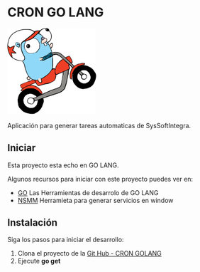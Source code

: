 # CRON GO LANG

<!-- ![IMAGES DE GO LANG](images/ladder.svg) -->
<img src="images/ladder.svg" alt="Imagen go" width="200" />

Aplicación para generar tareas automaticas de SysSoftIntegra.

## Iniciar

Esta proyecto esta echo en GO LANG.

Algunos recursos para iniciar con este proyecto puedes ver en:

- [GO](https://go.dev/) Las Herramientas de desarrolo de GO LANG
- [NSMM](https://nssm.cc/) Herramieta para generar servicios en window


## Instalación

Siga los pasos para iniciar el desarrollo:

1. Clona el proyecto de la [Git Hub - CRON GOLANG](https://github.com/luissince/cron-golang)
2. Ejecute **go get**